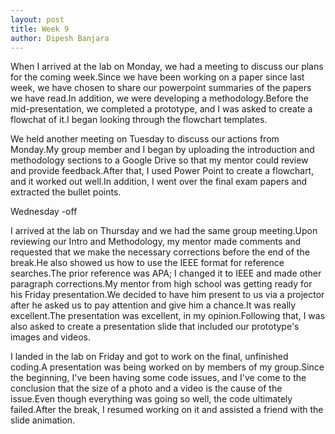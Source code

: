 ```yaml
---
layout: post
title: Week 9
author: Dipesh Banjara
---
```


When I arrived at the lab on Monday, we had a meeting to discuss our plans for the coming week.Since we have been working on a paper since last week, we have chosen to share our powerpoint summaries of the papers we have read.In addition, we were developing a methodology.Before the mid-presentation, we completed a prototype, and I was asked to create a flowchat of it.I began looking through the flowchart templates.

We held another meeting on Tuesday to discuss our actions from Monday.My group member and I began by uploading the introduction and methodology sections to a Google Drive so that my mentor could review and provide feedback.After that, I used Power Point to create a flowchart, and it worked out well.In addition, I went over the final exam papers and extracted the bullet points.

Wednesday -off

I arrived at the lab on Thursday and we had the same group meeting.Upon reviewing our Intro and Methodology, my mentor made comments and requested that we make the necessary corrections before the end of the break.He also showed us how to use the IEEE format for reference searches.The prior reference was APA; I changed it to IEEE and made other paragraph corrections.My mentor from high school was getting ready for his Friday presentation.We decided to have him present to us via a projector after he asked us to pay attention and give him a chance.It was really excellent.The presentation was excellent, in my opinion.Following that, I was also asked to create a presentation slide that included our prototype's images and videos.


I landed in the lab on Friday and got to work on the final, unfinished coding.A presentation was being worked on by members of my group.Since the beginning, I've been having some code issues, and I've come to the conclusion that the size of a photo and a video is the cause of the issue.Even though everything was going so well, the code ultimately failed.After the break, I resumed working on it and assisted a friend with the slide animation.
